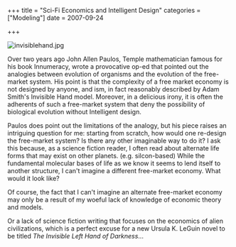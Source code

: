 +++
title = "Sci-Fi Economics and Intelligent Design"
categories = ["Modeling"]
date = 2007-09-24


+++


<img src="https://www.fractalog.com/jpg/invisiblehand.jpg" alt="invisiblehand.jpg" />

Over two years ago John Allen Paulos, Temple mathematician famous for his book Innumeracy, wrote a provocative op-ed that pointed out the analogies between evolution of organisms and the evolution of the free-market system. His point is that the complexity of a free market economy is not designed by anyone, and ism, in fact reasonably described by Adam Smith's Invisible Hand model. Moreover, in a delicious irony, it is often the adherents of such a free-market system that deny the possibility of biological evolution without Intelligent design. 
 
Paulos does point out the limitations of the analogy, but his piece raises an intriguing question for me: starting from scratch, how would one re-design the free-market system? Is there any other imaginable way to do it? I ask this because, as a science fiction reader, I often read about alternate life forms that may exist on other planets. (e.g. silcon-based) While the fundamental molecular bases of life as we know it seems to lend itself to another structure, I can't imagine a different free-market economy. What would it look like?
 
Of course, the fact that I can't imagine an alternate free-market economy may only be a result of my woeful lack of knowledge of economic theory and models.
 
Or a lack of science fiction writing that focuses on the economics of alien civilizations, which is a perfect excuse for a new Ursula K. LeGuin novel to be titled <em>The Invisible Left Hand of Darkness</em>...
